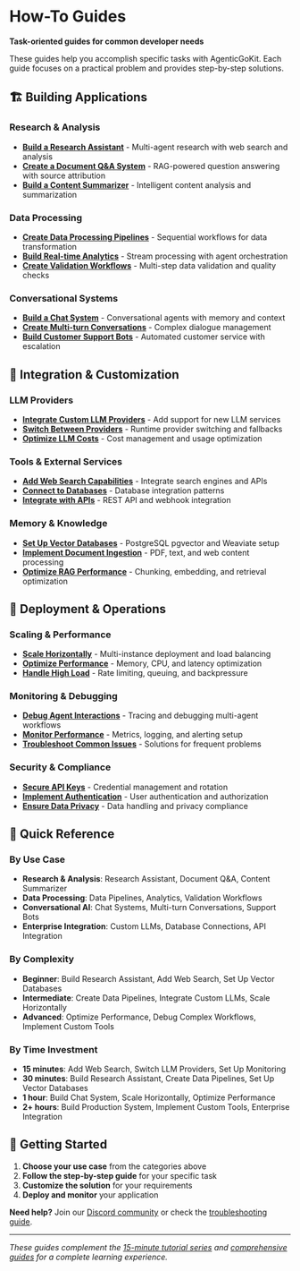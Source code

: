 # How-To Guides

**Task-oriented guides for common developer needs**

These guides help you accomplish specific tasks with AgenticGoKit. Each guide focuses on a practical problem and provides step-by-step solutions.

## 🏗️ Building Applications

### **Research & Analysis**
- **[Build a Research Assistant](build-research-assistant.md)** - Multi-agent research with web search and analysis
- **[Create a Document Q&A System](build-document-qa.md)** - RAG-powered question answering with source attribution
- **[Build a Content Summarizer](build-content-summarizer.md)** - Intelligent content analysis and summarization

### **Data Processing**
- **[Create Data Processing Pipelines](create-data-pipelines.md)** - Sequential workflows for data transformation
- **[Build Real-time Analytics](build-analytics-system.md)** - Stream processing with agent orchestration
- **[Create Validation Workflows](create-validation-workflows.md)** - Multi-step data validation and quality checks

### **Conversational Systems**
- **[Build a Chat System](build-chat-system.md)** - Conversational agents with memory and context
- **[Create Multi-turn Conversations](create-multi-turn-conversations.md)** - Complex dialogue management
- **[Build Customer Support Bots](build-support-bots.md)** - Automated customer service with escalation

## 🔧 Integration & Customization

### **LLM Providers**
- **[Integrate Custom LLM Providers](integrate-custom-llm.md)** - Add support for new LLM services
- **[Switch Between Providers](switch-llm-providers.md)** - Runtime provider switching and fallbacks
- **[Optimize LLM Costs](optimize-llm-costs.md)** - Cost management and usage optimization

### **Tools & External Services**
- **[Add Web Search Capabilities](add-web-search.md)** - Integrate search engines and APIs
- **[Connect to Databases](connect-databases.md)** - Database integration patterns
- **[Integrate with APIs](integrate-apis.md)** - REST API and webhook integration

### **Memory & Knowledge**
- **[Set Up Vector Databases](setup-vector-databases.md)** - PostgreSQL pgvector and Weaviate setup
- **[Implement Document Ingestion](implement-document-ingestion.md)** - PDF, text, and web content processing
- **[Optimize RAG Performance](optimize-rag-performance.md)** - Chunking, embedding, and retrieval optimization

## 🚀 Deployment & Operations

### **Scaling & Performance**
- **[Scale Horizontally](scale-horizontally.md)** - Multi-instance deployment and load balancing
- **[Optimize Performance](optimize-performance.md)** - Memory, CPU, and latency optimization
- **[Handle High Load](handle-high-load.md)** - Rate limiting, queuing, and backpressure

### **Monitoring & Debugging**
- **[Debug Agent Interactions](debug-agent-interactions.md)** - Tracing and debugging multi-agent workflows
- **[Monitor Performance](monitor-performance.md)** - Metrics, logging, and alerting setup
- **[Troubleshoot Common Issues](troubleshoot-common-issues.md)** - Solutions for frequent problems

### **Security & Compliance**
- **[Secure API Keys](secure-api-keys.md)** - Credential management and rotation
- **[Implement Authentication](implement-authentication.md)** - User authentication and authorization
- **[Ensure Data Privacy](ensure-data-privacy.md)** - Data handling and privacy compliance

## 🎯 Quick Reference

### **By Use Case**
- **Research & Analysis**: Research Assistant, Document Q&A, Content Summarizer
- **Data Processing**: Data Pipelines, Analytics, Validation Workflows  
- **Conversational AI**: Chat Systems, Multi-turn Conversations, Support Bots
- **Enterprise Integration**: Custom LLMs, Database Connections, API Integration

### **By Complexity**
- **Beginner**: Build Research Assistant, Add Web Search, Set Up Vector Databases
- **Intermediate**: Create Data Pipelines, Integrate Custom LLMs, Scale Horizontally
- **Advanced**: Optimize Performance, Debug Complex Workflows, Implement Custom Tools

### **By Time Investment**
- **15 minutes**: Add Web Search, Switch LLM Providers, Set Up Monitoring
- **30 minutes**: Build Research Assistant, Create Data Pipelines, Set Up Vector Databases
- **1 hour**: Build Chat System, Scale Horizontally, Optimize Performance
- **2+ hours**: Build Production System, Implement Custom Tools, Enterprise Integration

## 🚀 Getting Started

1. **Choose your use case** from the categories above
2. **Follow the step-by-step guide** for your specific task
3. **Customize the solution** for your requirements
4. **Deploy and monitor** your application

**Need help?** Join our [Discord community](https://discord.gg/agenticgokit) or check the [troubleshooting guide](troubleshoot-common-issues.md).

---

*These guides complement the [15-minute tutorial series](../tutorials/15-minute-series/) and [comprehensive guides](../guides/) for a complete learning experience.*